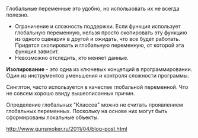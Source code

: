 Глобальные переменные это удобно, но использовать их не всегда полезно.

* Ограничение и сложность поддержки. Если функция использует глобальную переменную, нельзя просто скопировать эту функцию из одного сценария в другой и ожидать, что все будет работать. Придется скопировать и глобальную переменную, от которой эта функция зависит.
* Невозможно отследить, кто меняет данные.

**Изолирование** - это одна из ключевых концепций в программировании. Один из инструментов уменьшения и контроля сложности программы. 

Синглтон, часто используется в качестве глобальной переменной. Что не совсем хорошо ввиду вышеописанных причин.

Определение глобальных "Классов" можно не считать проявлением глобальных переменных. Поскольку на основе них могут быть сформированы локальные объекты.

http://www.gunsmoker.ru/2011/04/blog-post.html
